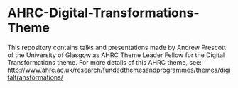 # AHRC-Digital-Transformations-Theme
This repository contains talks and presentations made by Andrew Prescott of the University of Glasgow as AHRC Theme Leader Fellow for the Digital Transformations theme. 
For more details of this AHRC theme, see: http://www.ahrc.ac.uk/research/fundedthemesandprogrammes/themes/digitaltransformations/
